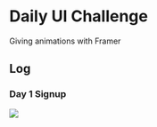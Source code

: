 # Daily UI Challenge

Giving animations with Framer

## Log

### Day 1 Signup

![](https://raw.githubusercontent.com/haiiro-io/dailyui/master/01_signup/01.gif)
